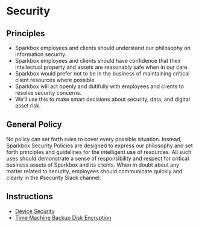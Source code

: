 # Security

## Principles
- Sparkbox employees and clients should understand our philosophy on 
information security.
- Sparkbox employees and clients should have confidence that their intellectual
property and assets are reasonably safe when in our care.
- Sparkbox would prefer not to be in the business of maintaining critical
client resources where possible.
- Sparkbox will act openly and dutifully with employees and clients to resolve
security concerns.
- We’ll use this to make smart decisions about security, data, and digital
asset risk.

## General Policy
No policy can set forth rules to cover every possible situation.  Instead,
Sparkbox Security Policies are designed to express our philosophy and set forth
principles and guidelines for the intelligent use of resources.  All such uses
should demonstrate a sense of responsibility and respect for critical business
assets of Sparkbox and its clients.  When in doubt about any matter related to
security, employees should communicate quickly and clearly in the #security
Slack channel.

## Instructions

- [Device Security]
- [Time Machine Backup Disk Encryption]


[Device Security]: ./devices.md
[Time Machine Backup Disk Encryption]: ./timemachine.md
